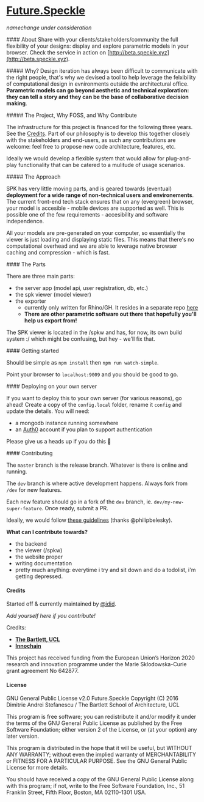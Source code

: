 # [Future.Speckle](http://beta.speckle.xyz)
*namechange under consideration*

#### About 
Share with your clients/stakeholders/community the full flexibility of your designs: display and explore parametric models in your browser. 
Check the service in action on [http://beta.speckle.xyz](http://beta.speckle.xyz).


##### Why? 
Design iteration has always been difficult to communicate with the right people, that's why we devised a tool to help leverage the felxibility of computational design in evnironments outside the architectural office. **Parametric models can go beyond aesthetic and technical exploration: they can tell a story and they can be the base of collaborative decision making**.

##### The Project, Why FOSS, and Why Contribute

The infrastructure for this project is financed for the following three years. See the [Credits](https://github.com/didimitrie/future.speckle#credits). Part of our philosophy is to develop this together closely with the stakeholders and end-users, as such any contributions are welcome: feel free to propose new code architecture, features, etc.

Ideally we would develop a flexible system that would allow for plug-and-play functionality that can be catered to a mulitude of usage scenarios. 

##### The Approach

SPK has very little moving parts, and is geared towards (eventual) **deployment for a wide range of non-technical users and environements**. The current front-end tech stack ensures that on any (evergreen) browser, your model is accesible - mobile devices are supported as well. This is possible one of the few requirements - accesibility and software independence. 

All your models are pre-generated on your computer, so essentially the viewer is just loading and displaying static files. This means that there's no computational overhead and we are able to leverage native browser caching and compression - which is fast.


#### The Parts

There are three main parts: 
- the server app (model api, user registration, db, etc.)
- the spk viewer (model viewer)
- the exporter
  - currently only written for Rhino/GH. It resides in a separate repo [here](https://github.com/didimitrie/speckle.exporter)
  - **There are other parametric software out there that hopefully you'll help us export from!**

The SPK viewer is located in the /spkw and has, for now, its own build system :/ which might be confusing, but hey - we'll fix that. 


#### Getting started

Should be simple as `npm install` then `npm run watch-simple`. 

Point your browser to `localhost:9009` and you should be good to go. 

#### Deploying on your own server

If you want to deploy this to your own server (for various reasons), go ahead! Create a copy of the `config.local` folder, rename it `config` and update the details. You will need: 
- a mongodb instance running somewhere 
- an [Auth0](auth0.com/) account if you plan to support authentication

Please give us a heads up if you do this :bow:


#### Contributing

The `master` branch is the release branch. Whatever is there is online and running. 

The `dev` branch is where active development happens. Always fork from `/dev` for new features. 

Each new feature should go in a fork of the `dev` branch, ie. `dev/my-new-super-feature`. Once ready, submit a PR.

Ideally, we would follow [these guidelines](https://www.atlassian.com/git/tutorials/comparing-workflows/gitflow-workflow) (thanks @philipbelesky).

**What can I contribute towards?** 
 - the backend
 - the viewer (/spkw)
 - the website proper
 - writing documentation
 - pretty much anything: everytime i try and sit down and do a todolist, i'm getting depressed. 

#### Credits

Started off & currently maintained by [@idid](http://twitter.com/idid/). 

*Add yourself here if you contribute!*

Credits: 

- **[The Bartlett, UCL](http://www.bartlett.ucl.ac.uk/)**
- **[Innochain](http://innochain.net/)**

This project has received funding from the European Union’s Horizon 2020 research and innovation programme under the Marie Sklodowska-Curie grant agreement No 642877. 

#### License
GNU General Public License v2.0
Future.Speckle
Copyright (C) 2016 Dimitrie Andrei Stefanescu / The Bartlett School of Architecture, UCL

This program is free software; you can redistribute it and/or modify
it under the terms of the GNU General Public License as published by
the Free Software Foundation; either version 2 of the License, or
(at your option) any later version.

This program is distributed in the hope that it will be useful,
but WITHOUT ANY WARRANTY; without even the implied warranty of
MERCHANTABILITY or FITNESS FOR A PARTICULAR PURPOSE.  See the
GNU General Public License for more details.

You should have received a copy of the GNU General Public License along
with this program; if not, write to the Free Software Foundation, Inc.,
51 Franklin Street, Fifth Floor, Boston, MA 02110-1301 USA.
